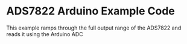 # ADS7822 Arduino Example Code

This example ramps through the full output range of the ADS7822 and reads it using the Arduino ADC
